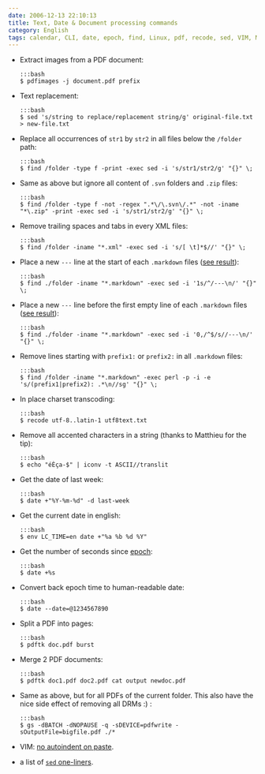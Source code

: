 ```yaml
---
date: 2006-12-13 22:10:13
title: Text, Date & Document processing commands
category: English
tags: calendar, CLI, date, epoch, find, Linux, pdf, recode, sed, VIM, Markdown, Perl, Regular expression
---
```


  * Extract images from a PDF document:

        :::bash
        $ pdfimages -j document.pdf prefix

  * Text replacement:

        :::bash
        $ sed 's/string to replace/replacement string/g' original-file.txt > new-file.txt

  * Replace all occurrences of `str1` by `str2` in all files below the `/folder` path:

        :::bash
        $ find /folder -type f -print -exec sed -i 's/str1/str2/g' "{}" \;

  * Same as above but ignore all content of `.svn` folders and `.zip` files:

        :::bash
        $ find /folder -type f -not -regex ".*\/\.svn\/.*" -not -iname "*\.zip" -print -exec sed -i 's/str1/str2/g' "{}" \;

  * Remove trailing spaces and tabs in every XML files:

        :::bash
        $ find /folder -iname "*.xml" -exec sed -i 's/[ \t]*$//' "{}" \;

  * Place a new `---` line at the start of each `.markdown` files ([see result](https://github.com/kdeldycke/kevin-deldycke-blog/commit/19d1b082e93966f82873ce9d8de238a889d371b7)):

        :::bash
        $ find ./folder -iname "*.markdown" -exec sed -i '1s/^/---\n/' "{}" \;

  * Place a new `---` line before the first empty line of each `.markdown` files ([see result](https://github.com/kdeldycke/kevin-deldycke-blog/commit/8628d53284e41917159e344ea45ad9e9d16b90b1)):

        :::bash
        $ find ./folder -iname "*.markdown" -exec sed -i '0,/^$/s//---\n/' "{}" \;

  * Remove lines starting with `prefix1:` or `prefix2:` in all `.markdown` files:

        :::bash
        $ find /folder -iname "*.markdown" -exec perl -p -i -e 's/(prefix1|prefix2): .*\n//sg' "{}" \;

  * In place charset transcoding:

        :::bash
        $ recode utf-8..latin-1 utf8text.txt

  * Remove all accented characters in a string (thanks to Matthieu for the tip):

        :::bash
        $ echo "éÈça-$" | iconv -t ASCII//translit

  * Get the date of last week:

        :::bash
        $ date +"%Y-%m-%d" -d last-week

  * Get the current date in english:

        :::bash
        $ env LC_TIME=en date +"%a %b %d %Y"

  * Get the number of seconds since [epoch](http://en.wikipedia.org/wiki/Epoch_%28reference_date%29#Notable_epoch_dates_in_computing):

        :::bash
        $ date +%s

  * Convert back epoch time to human-readable date:

        :::bash
        $ date --date=@1234567890

  * Split a PDF into pages:

        :::bash
        $ pdftk doc.pdf burst

  * Merge 2 PDF documents:

        :::bash
        $ pdftk doc1.pdf doc2.pdf cat output newdoc.pdf

  * Same as above, but for all PDFs of the current folder. This also have the nice side effect of removing all DRMs :) :

        :::bash
        $ gs -dBATCH -dNOPAUSE -q -sDEVICE=pdfwrite -sOutputFile=bigfile.pdf ./*

  * VIM: [no autoindent on paste](http://vim.wikia.com/wiki/How_to_stop_auto_indenting).

  * a list of [`sed` one-liners](http://sed.sourceforge.net/sed1line.txt).

